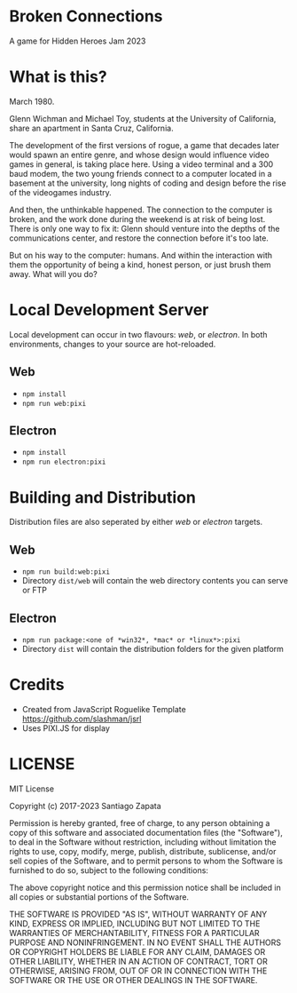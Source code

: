 # Broken Connections
A game for Hidden Heroes Jam 2023

# What is this?
March 1980.

Glenn Wichman and Michael Toy, students at the University of California, share an apartment in Santa Cruz, California.

The development of the first versions of rogue, a game that decades later would spawn an entire genre, and whose design would influence video games in general, is taking place here. Using a video terminal and a 300 baud modem, the two young friends connect to a computer located in a basement at the university, long nights of coding and design before the rise of the videogames industry.

And then, the unthinkable happened. The connection to the computer is broken, and the work done during the weekend is at risk of being lost. There is only one way to fix it: Glenn should venture into the depths of the communications center, and restore the connection before it's too late.

But on his way to the computer: humans. And within the interaction with them the opportunity of being a kind, honest person, or just brush them away. What will you do?

# Local Development Server

Local development can occur in two flavours: *web*, or *electron*. In both environments, changes to your source are hot-reloaded.

## Web

* `npm install`
* `npm run web:pixi`

## Electron

* `npm install`
* `npm run electron:pixi`

# Building and Distribution

Distribution files are also seperated by either *web* or *electron* targets.

## Web

* `npm run build:web:pixi`
* Directory `dist/web` will contain the web directory contents you can serve or FTP

## Electron

* `npm run package:<one of *win32*, *mac* or *linux*>:pixi`
* Directory `dist` will contain the distribution folders for the given platform


# Credits
* Created from JavaScript Roguelike Template https://github.com/slashman/jsrl
* Uses PIXI.JS for display

# LICENSE

MIT License

Copyright (c) 2017-2023 Santiago Zapata

Permission is hereby granted, free of charge, to any person obtaining a copy
of this software and associated documentation files (the "Software"), to deal
in the Software without restriction, including without limitation the rights
to use, copy, modify, merge, publish, distribute, sublicense, and/or sell
copies of the Software, and to permit persons to whom the Software is
furnished to do so, subject to the following conditions:

The above copyright notice and this permission notice shall be included in all
copies or substantial portions of the Software.

THE SOFTWARE IS PROVIDED "AS IS", WITHOUT WARRANTY OF ANY KIND, EXPRESS OR
IMPLIED, INCLUDING BUT NOT LIMITED TO THE WARRANTIES OF MERCHANTABILITY,
FITNESS FOR A PARTICULAR PURPOSE AND NONINFRINGEMENT. IN NO EVENT SHALL THE
AUTHORS OR COPYRIGHT HOLDERS BE LIABLE FOR ANY CLAIM, DAMAGES OR OTHER
LIABILITY, WHETHER IN AN ACTION OF CONTRACT, TORT OR OTHERWISE, ARISING FROM,
OUT OF OR IN CONNECTION WITH THE SOFTWARE OR THE USE OR OTHER DEALINGS IN THE
SOFTWARE.

